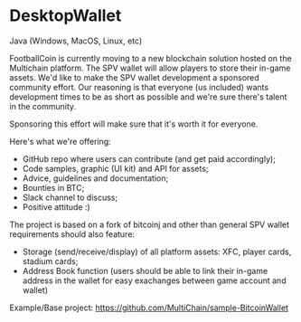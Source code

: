 # DesktopWallet
Java (Windows, MacOS, Linux, etc)

FootballCoin is currently moving to a new blockchain solution hosted on the Multichain platform.
The SPV wallet will allow players to store their in-game assets. We'd like to make the SPV wallet development a sponsored community effort.
Our reasoning is that everyone (us included) wants development times to be as short as possible and we're sure there's talent in the community.

Sponsoring this effort will make sure that it's worth it for everyone.

Here's what we're offering:
- GitHub repo where users can contribute (and get paid accordingly);
- Code samples, graphic (UI kit) and API for assets;
- Advice, guidelines and documentation;
- Bounties in BTC;
- Slack channel to discuss;
- Positive attitude :)

The project is based on a fork of bitcoinj and other than general SPV wallet requirements should also feature:
- Storage (send/receive/display) of all platform assets: XFC, player cards, stadium cards;
- Address Book function (users should be able to link their in-game address in the wallet for easy exachanges between game account and wallet)

Example/Base project: https://github.com/MultiChain/sample-BitcoinWallet
